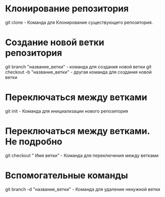 # Клонирование репозитория
git clone - Команда для Клонирование существующего репозитория.

# Создание новой ветки репозитория
git branch "название_ветки" - команда для создания новой ветки
git checkout -b "название_ветки" - другая команда для создания новой ветки
# Переключаться между ветками
git init - Команда для инициализации нового репозитория

# Переключаться между ветками. Не подробно
git checkout " Имя ветки" - Команда для переключения между ветками

# Вспомогательные команды

git branch -d "название_ветки" - Команда для удаление ненужной ветки 




